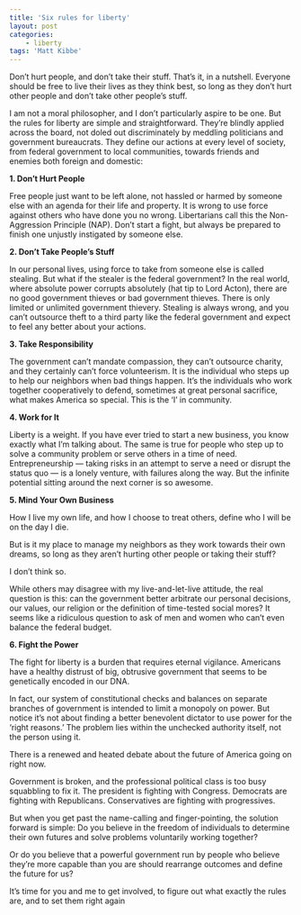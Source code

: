 ```yaml
---
title: 'Six rules for liberty'
layout: post
categories:
    - liberty
tags: 'Matt Kibbe'
---
```


Don’t hurt people, and don’t take their stuff. That’s it, in a nutshell. Everyone should be free to live their lives as they think best, so long as they don’t hurt other people and don’t take other people’s stuff.  
  
I am not a moral philosopher, and I don’t particularly aspire to be one. But the rules for liberty are simple and straightforward. They’re blindly applied across the board, not doled out discriminately by meddling politicians and government bureaucrats. They define our actions at every level of society, from federal government to local communities, towards friends and enemies both foreign and domestic:

**1. Don’t Hurt People**

Free people just want to be left alone, not hassled or harmed by someone else with an agenda for their life and property. It is wrong to use force against others who have done you no wrong. Libertarians call this the Non-Aggression Principle (NAP). Don’t start a fight, but always be prepared to finish one unjustly instigated by someone else.

**2. Don’t Take People’s Stuff**

In our personal lives, using force to take from someone else is called stealing. But what if the stealer is the federal government? In the real world, where absolute power corrupts absolutely (hat tip to Lord Acton), there are no good government thieves or bad government thieves. There is only limited or unlimited government thievery. Stealing is always wrong, and you can’t outsource theft to a third party like the federal government and expect to feel any better about your actions.

**3. Take Responsibility**

The government can’t mandate compassion, they can’t outsource charity, and they certainly can’t force volunteerism. It is the individual who steps up to help our neighbors when bad things happen. It’s the individuals who work together cooperatively to defend, sometimes at great personal sacrifice, what makes America so special. This is the ‘I’ in community.

**4. Work for It**

Liberty is a weight. If you have ever tried to start a new business, you know exactly what I’m talking about. The same is true for people who step up to solve a community problem or serve others in a time of need. Entrepreneurship — taking risks in an attempt to serve a need or disrupt the status quo — is a lonely venture, with failures along the way. But the infinite potential sitting around the next corner is so awesome.

**5. Mind Your Own Business**

How I live my own life, and how I choose to treat others, define who I will be on the day I die.

But is it my place to manage my neighbors as they work towards their own dreams, so long as they aren’t hurting other people or taking their stuff?

I don’t think so.

While others may disagree with my live-and-let-live attitude, the real question is this: can the government better arbitrate our personal decisions, our values, our religion or the definition of time-tested social mores? It seems like a ridiculous question to ask of men and women who can’t even balance the federal budget.

**6. Fight the Power**

The fight for liberty is a burden that requires eternal vigilance. Americans have a healthy distrust of big, obtrusive government that seems to be genetically encoded in our DNA.

In fact, our system of constitutional checks and balances on separate branches of government is intended to limit a monopoly on power. But notice it’s not about finding a better benevolent dictator to use power for the ‘right reasons.’ The problem lies within the unchecked authority itself, not the person using it.

There is a renewed and heated debate about the future of America going on right now.

Government is broken, and the professional political class is too busy squabbling to fix it. The president is fighting with Congress. Democrats are fighting with Republicans. Conservatives are fighting with progressives.

But when you get past the name-calling and finger-pointing, the solution forward is simple: Do you believe in the freedom of individuals to determine their own futures and solve problems voluntarily working together?

Or do you believe that a powerful government run by people who believe they’re more capable than you are should rearrange outcomes and define the future for us?

It’s time for you and me to get involved, to figure out what exactly the rules are, and to set them right again